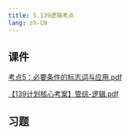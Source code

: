 ```yaml
---
title: 5.139逻辑考点
lang: zh-CN
---
```



## 课件
[考点5：必要条件的标志词与应用.pdf](..%2F..%2Fpublic%2Flogic%2F3.%E9%80%BB%E8%BE%91-139%E5%88%86%2F5.139%E9%80%BB%E8%BE%91%E8%80%83%E7%82%B9%2F%E8%80%83%E7%82%B95%EF%BC%9A%E5%BF%85%E8%A6%81%E6%9D%A1%E4%BB%B6%E7%9A%84%E6%A0%87%E5%BF%97%E8%AF%8D%E4%B8%8E%E5%BA%94%E7%94%A8.pdf)

[【139计划核心考案】管综-逻辑.pdf](..%2F..%2Fpublic%2Flogic%2F3.%E9%80%BB%E8%BE%91-139%E5%88%86%2F%E3%80%90139%E8%AE%A1%E5%88%92%E6%A0%B8%E5%BF%83%E8%80%83%E6%A1%88%E3%80%91%E7%AE%A1%E7%BB%BC-%E9%80%BB%E8%BE%91.pdf)
## 习题
```



```


